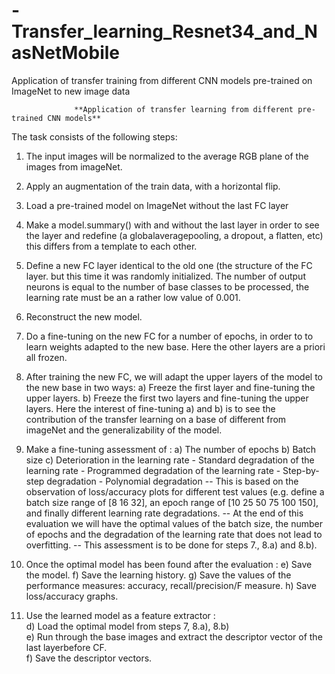 # -Transfer_learning_Resnet34_and_NasNetMobile
Application of transfer training from different CNN models pre-trained on ImageNet to new image data


                  **Application of transfer learning from different pre-trained CNN models**
                  
 The task consists of the following steps:

1. The input images will be normalized to the average RGB plane of the
images from imageNet.
2. Apply an augmentation of the train data, with a horizontal flip.
3. Load a pre-trained model on ImageNet without the last FC layer
4. Make a model.summary() with and without the last layer in order to see the layer and redefine (a globalaveragepooling,
   a dropout, a flatten, etc) this differs from a template to each other.
5. Define a new FC layer identical to the old one (the structure of the FC layer. but this time it was randomly initialized.
   The number of output neurons is equal to the number of base classes to be processed, 
   the learning rate must be an a rather low value of 0.001.
6. Reconstruct the new model.
7. Do a fine-tuning on the new FC for a number of epochs, in order to to learn weights adapted to the new base. 
   Here the other layers are a priori all frozen.
8. After training the new FC, we will adapt the upper layers of the model to the new base in two ways:
    a) Freeze the first layer and fine-tuning the upper layers.
    b) Freeze the first two layers and fine-tuning the upper layers.
   Here the interest of fine-tuning a) and b) is to see the contribution of the transfer learning on a base of different
   from imageNet and the generalizability of the model.
9. Make a fine-tuning assessment of :
    a) The number of epochs
    b) Batch size
    c) Deterioration in the learning rate
         - Standard degradation of the learning rate
         - Programmed degradation of the learning rate
         - Step-by-step degradation
         - Polynomial degradation
-- This is based on the observation of loss/accuracy plots for different test values (e.g. define a batch size range of [8 16 32],
   an epoch range of [10 25 50 75 100 150], and finally different learning rate degradations.
-- At the end of this evaluation we will have the optimal values of the batch size, the number of epochs and
   the degradation of the learning rate that does not lead to overfitting.
-- This assessment is to be done for steps 7., 8.a) and 8.b).

 10. Once the optimal model has been found after the evaluation :
     e) Save the model.
     f) Save the learning history.
     g) Save the values of the performance measures: accuracy, recall/precision/F measure.
     h) Save loss/accuracy graphs.<br/>
 11. Use the learned model as a feature extractor :<br/>
     d) Load the optimal model from steps 7, 8.a), 8.b)<br/>
     e) Run through the base images and extract the descriptor vector of the last layerbefore CF.<br/>
     f) Save the descriptor vectors.<br/>
